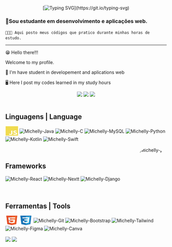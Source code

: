 <div align="center">
    
[![Typing SVG](https://readme-typing-svg.herokuapp.com?font=nunito&color=E0AAFF&background=FFFFFF00&center=true&multiline=true&width=500&height=60&lines=Ol%C3%A1+voc%C3%AA+%3C3;Seja+bem-vind%40+ao+meu+perfil!)](https://git.io/typing-svg)
</div>   

<div>
    
### 🚀Sou estudante em desenvolvimento e aplicações web.
`👩🏽‍💻 Aqui posto meus códigos que pratico durante minhas horas de estudo.`

<hr>

😁 Hello there!!!

Welcome to my profile.

📙 I'm have student in developement and aplications web

🖥️ Here I post my codes learned in my study hours

</div>
<div align="center">
   <img height="180em" src="https://github-readme-stats.vercel.app/api/top-langs/?username=michellynonatto&layout=compact&langs_count=7&theme=synthwave&hide=jupyter+notebook"/>
  <img height="180em" src="https://github-readme-streak-stats.herokuapp.com/?user=michellynonatto&theme=synthwave&hide_border=false">
  <img height="180em" src="https://github-readme-stats.vercel.app/api?username=michellynonatto&show_icons=true&theme=synthwave&include_all_commits=true"/>
  </a>
</div>

</div>
<div style="display: inline_block"><br>
  <h2>Linguagens | Language</h2>
  <img align="center" title="JavaScript" alt="Michelly-JavaScript" height="30" width="40" src="https://raw.githubusercontent.com/devicons/devicon/master/icons/javascript/javascript-plain.svg">
  <img align="center" title="Java" alt="Michelly-Java" height="30" width="40" src="https://cdn.jsdelivr.net/gh/devicons/devicon/icons/java/java-original.svg" />
  <img align="center" title="C" alt="Michelly-C" height="30" width="40" src="https://cdn.jsdelivr.net/gh/devicons/devicon/icons/c/c-original.svg" />
  <img align="center" title="MySQL" alt="Michelly-MySQL" height="30" width="40" src="https://cdn.jsdelivr.net/gh/devicons/devicon/icons/mysql/mysql-original.svg" />
  <img  align="center" title="Python" alt="Michelly-Python" height="30" width="40" src="https://cdn.jsdelivr.net/gh/devicons/devicon/icons/python/python-original.svg" />
    <img align="center" title="Kotlin" alt="Michelly-Kotlin" height="30" width="40" src="https://cdn.jsdelivr.net/gh/devicons/devicon/icons/kotlin/kotlin-original.svg" />
  <img align="center" title="Swift" alt="Michelly-Swift" height="30" width="40" src="https://cdn.jsdelivr.net/gh/devicons/devicon@latest/icons/swift/swift-original.svg" /> </div>
<!-- <img align="right" alt="Michelly-card" style="border-radius:50px;" src="https://komarev.com/ghpvc/?username=michellynonatto&label=Visualizações&color=blueviolet&style=flat-square">   -->
<br>
<img align="right" alt="Michelly-pic" height="180" style="border-radius:50px;" src="https://github.com/MichellyNonatto/MichellyNonatto/assets/101263547/2ae0be79-3055-4b81-ad3c-7d3cf3ffe072">


<div styele="display:inline_block;"><br>
    <h2>Frameworks</h2>
   <img align="center" title="React" alt="Michelly-React" height="30" width="40" src="https://cdn.jsdelivr.net/gh/devicons/devicon/icons/react/react-original.svg" />
    <img align="center" title="Next" alt="Michelly-Nextt" height="30" width="40" src="https://cdn.jsdelivr.net/gh/devicons/devicon/icons/nextjs/nextjs-original.svg" />
  <img  align="center" title="Django" alt="Michelly-Django" height="30" width="40" src="https://cdn.jsdelivr.net/gh/devicons/devicon/icons/django/django-plain.svg" />
 </div>
 <br>
  <div styele="display:inline_block;"><br>
    <h2>Ferramentas | Tools</h2>
    <img align="center" title="HTML" alt="Michelly-HTML" height="30" width="40" src="https://raw.githubusercontent.com/devicons/devicon/master/icons/html5/html5-original.svg">
  <img align="center" title="CSS" alt="Michelly-CSS" height="30" width="40" src="https://raw.githubusercontent.com/devicons/devicon/master/icons/css3/css3-original.svg">
  <img align="center" title="Git" alt="Michelly-Git" height="30" width="40" src="https://cdn.jsdelivr.net/gh/devicons/devicon/icons/git/git-original.svg" />
  <img align="center" title="Bootstrap" alt="Michelly-Bootstrap" height="30" width="40" src="https://cdn.jsdelivr.net/gh/devicons/devicon/icons/bootstrap/bootstrap-original.svg" />
   <img align="center" title="Tailwind" alt="Michelly-Tailwind" height="30" width="40" src="https://cdn.jsdelivr.net/gh/devicons/devicon@latest/icons/tailwindcss/tailwindcss-original.svg" />
  <img align="center" title="Figma" alt="Michelly-Figma" height="30" width="40" src="https://cdn.jsdelivr.net/gh/devicons/devicon/icons/figma/figma-original.svg" />
  <img align="center" title="Canva" alt="Michelly-Canva" height="30" width="40" src="https://cdn.jsdelivr.net/gh/devicons/devicon/icons/canva/canva-original.svg" />
 </div>
  <br>
<div> 
  <a href = "mailto:smartnovo01@gmail.com"><img src="https://img.shields.io/badge/-Gmail-%23333?style=for-the-badge&logo=gmail&logoColor=white" ></a>
  <a href="https://www.linkedin.com/in/michelly-victoria-nonato-coelho-a39620204/" target="_blank"><img src="https://img.shields.io/badge/-LinkedIn-%230077B5?style=for-the-badge&logo=linkedin&logoColor=white"></a> 
</div>



